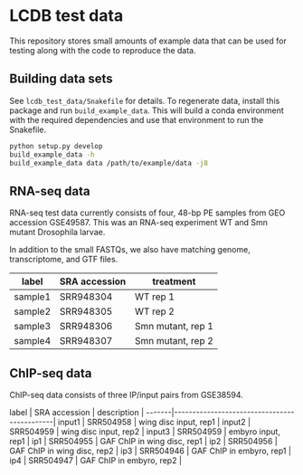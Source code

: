 # LCDB test data

This repository stores small amounts of example data that can be used for
testing along with the code to reproduce the data.

## Building data sets

See `lcdb_test_data/Snakefile` for details. To regenerate data, install this
package and run `build_example_data`. This will build a conda environment with
the required dependencies and use that environment to run the Snakefile.


```bash
python setup.py develop
build_example_data -h
build_example_data data /path/to/example/data -j8
```

## RNA-seq data

RNA-seq test data currently consists of four, 48-bp PE samples from GEO
accession GSE49587.  This was an RNA-seq experiment WT and Smn mutant
Drosophila larvae.

In addition to the small FASTQs, we also have matching genome, transcriptome,
and GTF files.

label   | SRA accession | treatment         |
--------|---------------|-------------------|
sample1 | SRR948304     | WT rep 1          |
sample2 | SRR948305     | WT rep 2          |
sample3 | SRR948306     | Smn mutant, rep 1 |
sample4 | SRR948307     | Smn mutant, rep 2 |


## ChIP-seq data

ChIP-seq data consists of three IP/input pairs from GSE38594.

label  | SRA accession | description                 |
-------|---------------------------------------------|
input1 | SRR504958     | wing disc input, rep1       |
input2 | SRR504959     | wing disc input, rep2       |
input3 | SRR504959     | embyro input, rep1          |
ip1    | SRR504955     | GAF ChIP in wing disc, rep1 |
ip2    | SRR504956     | GAF ChIP in wing disc, rep2 |
ip3    | SRR504946     | GAF ChIP in embyro, rep1    |
ip4    | SRR504947     | GAF ChIP in embyro, rep2    |


